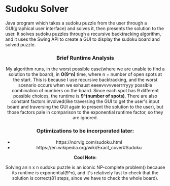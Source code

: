 # Sudoku Solver
<p>
Java program which takes a sudoku puzzle from the user through a GUI(graphical user interface) and solves it, then presents the solution to the user. It solves sudoku puzzles through a recursive backtracking algorithm, and it uses the Swing API to create a GUI to display the sudoku board and solved puzzle.
</p>
<header><h3>Brief Runtime Analysis</h3><header>
<p>
  My algorithm runs, in the worst possible case(where we are unable to find a solution to the board), in <b>O(9^n)</b> time, where n = number of open spots at the start. This is because I use recursive backtracking, and the worst scenario occurs when we exhaust eeeevvvvveerrrryyy possible combination of numbers on the board. Since each spot has 9 different possible choices, the runtime is <b>9^(number of spots)</b>. There are also constant factors involved(like traversing the GUI to get the user's input board and traversing the GUI again to present the solution to the user), but those factors pale in comparison to the exponential runtime factor, so they are ignored.
</p>
  <h3>Optimizations to be incorporated later:</h3>
  <ul>
    <li>https://norvig.com/sudoku.html</li>
    <li>https://en.wikipedia.org/wiki/Exact_cover#Sudoku</li>
  </ul>

<b>Cool Note:</b> 
<p>
  Solving an n x n sudoku puzzle is an iconic NP-complete problem(<link text="Exact Cover" href="https://en.wikipedia.org/wiki/Exact_cover">) because its runtime is exponential(9^n), and it's relatively fast to check that the solution is correct(81 steps, since we have to check the whole board).
</p>

